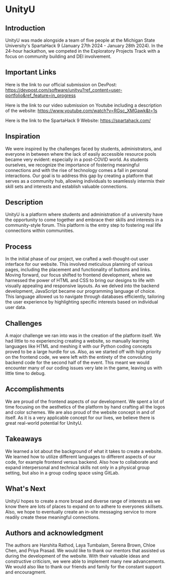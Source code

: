 # UnityU

## Introduction
UnityU was made alongside a team of five people at the Michigan State University's SpartaHack 9 (January 27th 2024 - January 28th 2024). In the 24-hour hackathon, we competed in the Exploratory Projects Track with a focus on community building and DEI involvement.

## Important Links
Here is the link to our official submission on DevPost: https://devpost.com/software/unityu?ref_content=user-portfolio&ref_feature=in_progress

Here is the link to our video submission on Youtube including a description of the website: https://www.youtube.com/watch?v=RGsc_XMGawk&t=1s

Here is the link to the SpartaHack 9 Website: https://spartahack.com/

## Inspiration
We were inspired by the challenges faced by students, administrators, and everyone in between where the lack of easily accessible resource pools became very evident: especially in a post-COVID world. As students ourselves, we recognize the importance of fostering meaningful connections and with the rise of technology comes a fall in personal interactions. Our goal is to address this gap by creating a platform that serves as a community hub, allowing individuals to seamlessly intermix their skill sets and interests and establish valuable connections.

## Description
UnityU is a platform where students and administration of a university have the opportunity to come together and embrace their skills and interests in a community-style forum. This platform is the entry step to fostering real life connections within communities.

## Process
In the initial phase of our project, we crafted a well-thought-out user interface for our website. This involved meticulous planning of various pages, including the placement and functionality of buttons and links. Moving forward, our focus shifted to frontend development, where we harnessed the power of HTML and CSS to bring our designs to life with visually appealing and responsive layouts. As we delved into the backend development, JavaScript became our programming language of choice. This language allowed us to navigate through databases efficiently, tailoring the user experience by highlighting specific interests based on individual user data.

## Challenges
A major challenge we ran into was in the creation of the platform itself. We had little to no experiencing creating a website, so manually learning languages like HTML and meshing it with our Python coding concepts proved to be a large hurdle for us. Also, as we started off with high priority on the frontend code, we were left with the entirety of the convoluting backend code for the second half of the event. This meant we would encounter many of our coding issues very late in the game, leaving us with little time to debug.

## Accomplishments
We are proud of the frontend aspects of our development. We spent a lot of time focusing on the aesthetics of the platform by hand crafting all the logos and color schemes. We are also proud of the website concept in and of itself. As it is a very applicable concept for our lives, we believe there is great real-world potential for UnityU.

## Takeaways
We learned a lot about the background of what it takes to create a website. We learned how to utilize different languages to different aspects of our code, for example frontend versus backend. Also how to collaborate and expand interpersonal and technical skills not only in a physical group setting, but also in a group coding space using GitLab.

## What's Next
UnityU hopes to create a more broad and diverse range of interests as we know there are lots of places to expand on to adhere to everyones skillsets. Also, we hope to eventually create an in-site messaging service to more readily create these meaningful connections.

## Authors and acknowledgment
The authors are Harshita Rathod, Laya Tumbalam, Serena Brown, Chloe Chen, and Priya Prasad. We would like to thank our mentors that assisted us during the development of the website. With their valuable ideas and constructive criticism, we were able to implement many new advancements. We would also like to thank our friends and family for the constant support and encouragment. 